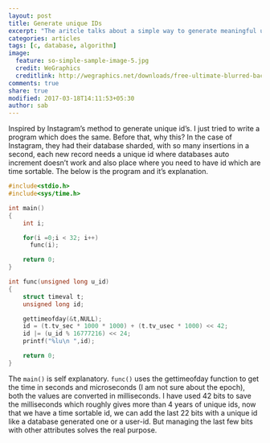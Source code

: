 ```yaml
---
layout: post
title: Generate unique IDs
excerpt: "The aritcle talks about a simple way to generate meaningful unique ids. Typical application is with database shards."
categories: articles
tags: [c, database, algorithm]
image:
  feature: so-simple-sample-image-5.jpg
  credit: WeGraphics
  creditlink: http://wegraphics.net/downloads/free-ultimate-blurred-background-pack/
comments: true
share: true
modified: 2017-03-18T14:11:53+05:30
author: sab
---
```


Inspired by Instagram’s method to generate unique id’s. I just tried to write a
program which does the same. Before that, why this? In the case of Instagram,
they had their database sharded, with so many insertions in a second, each new
record needs a unique id where databases auto increment doesn’t work and also
place where you need to have id which are time sortable. The below is the
program and it’s explanation.

```c
#include<stdio.h>
#include<sys/time.h>

int main()
{
    int i;

    for(i =0;i < 32; i++)
      func(i);

    return 0;
}

int func(unsigned long u_id)
{
    struct timeval t;
    unsigned long id;

    gettimeofday(&t,NULL);
    id = (t.tv_sec * 1000 * 1000) + (t.tv_usec * 1000) << 42;
    id |= (u_id % 16777216) << 24;
    printf("%lu\n ",id);

    return 0;
}
```

The `main()` is self explanatory. `func()` uses the gettimeofday function to get
the time in seconds and microseconds (I am not sure about the epoch), both the
values are converted in milliseconds. I have used 42 bits to save the
milliseconds which roughly gives more than 4 years of unique ids, now that we
have a time sortable id, we can add the last 22 bits with a unique id like a
database generated one or a user-id. But managing the last few bits with other
attributes solves the real purpose.
